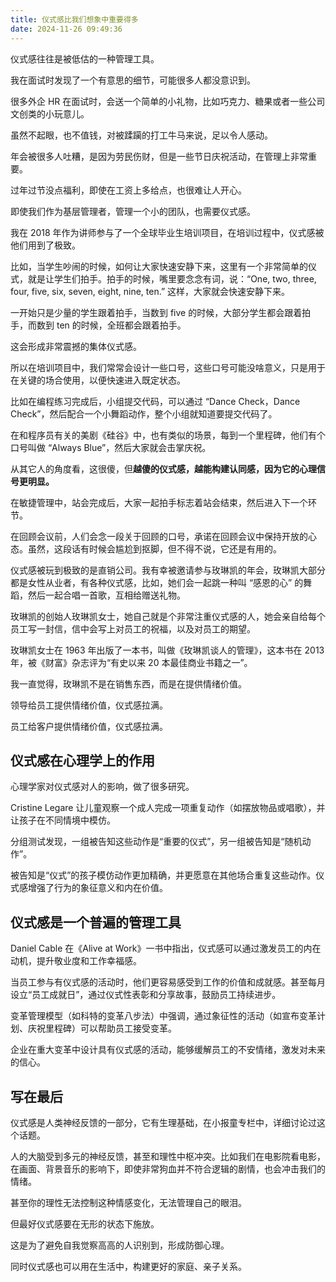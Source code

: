 ```yaml
---
title: 仪式感比我们想象中重要得多
date: 2024-11-26 09:49:36
---
```


仪式感往往是被低估的一种管理工具。

我在面试时发现了一个有意思的细节，可能很多人都没意识到。

很多外企 HR 在面试时，会送一个简单的小礼物，比如巧克力、糖果或者一些公司文创类的小玩意儿。

虽然不起眼，也不值钱，对被蹂躏的打工牛马来说，足以令人感动。

年会被很多人吐糟，是因为劳民伤财，但是一些节日庆祝活动，在管理上非常重要。

过年过节没点福利，即使在工资上多给点，也很难让人开心。

即使我们作为基层管理者，管理一个小的团队，也需要仪式感。

我在 2018 年作为讲师参与了一个全球毕业生培训项目，在培训过程中，仪式感被他们用到了极致。

比如，当学生吵闹的时候，如何让大家快速安静下来，这里有一个非常简单的仪式，就是让学生们拍手。拍手的时候，嘴里要念念有词，说：“One, two, three, four, five, six, seven, eight, nine, ten.” 这样，大家就会快速安静下来。

一开始只是少量的学生跟着拍手，当数到 five 的时候，大部分学生都会跟着拍手，而数到 ten 的时候，全班都会跟着拍手。

这会形成非常震撼的集体仪式感。

所以在培训项目中，我们常常会设计一些口号，这些口号可能没啥意义，只是用于在关键的场合使用，以便快速进入既定状态。

比如在编程练习完成后，小组提交代码，可以通过 “Dance Check，Dance Check”，然后配合一个小舞蹈动作，整个小组就知道要提交代码了。

在和程序员有关的美剧《硅谷》中，也有类似的场景，每到一个里程碑，他们有个口号叫做 “Always Blue”，然后大家就会击掌庆祝。

从其它人的角度看，这很傻，但**越傻的仪式感，越能构建认同感，因为它的心理信号更明显。**

在敏捷管理中，站会完成后，大家一起拍手标志着站会结束，然后进入下一个环节。

在回顾会议前，人们会念一段关于回顾的口号，承诺在回顾会议中保持开放的心态。虽然，这段话有时候会尴尬到抠脚，但不得不说，它还是有用的。

仪式感被玩到极致的是直销公司。我有幸被邀请参与玫琳凯的年会，玫琳凯大部分都是女性从业者，有各种仪式感，比如，她们会一起跳一种叫 “感恩的心” 的舞蹈，然后一起合唱一首歌，互相给赠送礼物。

玫琳凯的创始人玫琳凯女士，她自己就是个非常注重仪式感的人，她会亲自给每个员工写一封信，信中会写上对员工的祝福，以及对员工的期望。

玫琳凯女士在 1963 年出版了一本书，叫做《玫琳凯谈人的管理》，这本书在 2013 年，被《财富》杂志评为“有史以来 20 本最佳商业书籍之一”。

我一直觉得，玫琳凯不是在销售东西，而是在提供情绪价值。

领导给员工提供情绪价值，仪式感拉满。

员工给客户提供情绪价值，仪式感拉满。

## 仪式感在心理学上的作用

心理学家对仪式感对人的影响，做了很多研究。

Cristine Legare 让儿童观察一个成人完成一项重复动作（如摆放物品或唱歌），并让孩子在不同情境中模仿。

分组测试发现，一组被告知这些动作是“重要的仪式”，另一组被告知是“随机动作”。

被告知是“仪式”的孩子模仿动作更加精确，并更愿意在其他场合重复这些动作。仪式感增强了行为的象征意义和内在价值。

## 仪式感是一个普遍的管理工具

Daniel Cable 在《Alive at Work》一书中指出，仪式感可以通过激发员工的内在动机，提升敬业度和工作幸福感。

当员工参与有仪式感的活动时，他们更容易感受到工作的价值和成就感。甚至每月设立“员工成就日”，通过仪式性表彰和分享故事，鼓励员工持续进步。

变革管理模型（如科特的变革八步法）中强调，通过象征性的活动（如宣布变革计划、庆祝里程碑）可以帮助员工接受变革。

企业在重大变革中设计具有仪式感的活动，能够缓解员工的不安情绪，激发对未来的信心。

## 写在最后

仪式感是人类神经反馈的一部分，它有生理基础，在小报童专栏中，详细讨论过这个话题。

人的大脑受到多元的神经反馈，甚至和理性中枢冲突。比如我们在电影院看电影，在画面、背景音乐的影响下，即使非常狗血并不符合逻辑的剧情，也会冲击我们的情绪。

甚至你的理性无法控制这种情感变化，无法管理自己的眼泪。

但最好仪式感要在无形的状态下施放。

这是为了避免自我觉察高高的人识别到，形成防御心理。

同时仪式感也可以用在生活中，构建更好的家庭、亲子关系。